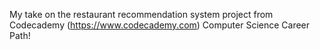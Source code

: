 My take on the restaurant recommendation system project from Codecademy (https://www.codecademy.com) Computer Science Career Path!